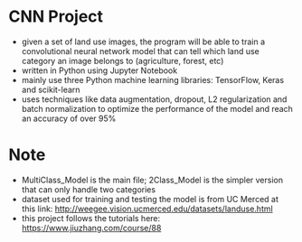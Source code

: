 # CNN Project

- given a set of land use images, the program will be able to train a convolutional neural network model that can tell which land use category an image belongs to (agriculture, forest, etc)
- written in Python using Jupyter Notebook
- mainly use three Python machine learning libraries: TensorFlow, Keras and scikit-learn
- uses techniques like data augmentation, dropout, L2 regularization and batch normalization to optimize the performance of the model and reach an accuracy of over 95%

# Note
- MultiClass_Model is the main file; 2Class_Model is the simpler version that can only handle two categories
- dataset used for training and testing the model is from UC Merced at this link: http://weegee.vision.ucmerced.edu/datasets/landuse.html
- this project follows the tutorials here: https://www.jiuzhang.com/course/88
